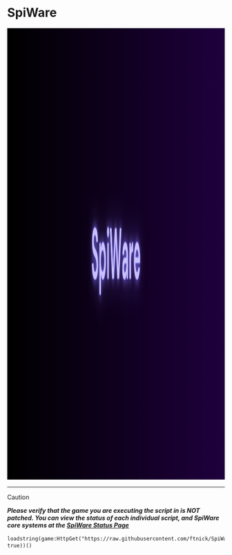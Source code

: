 # SpiWare

<img width="3040" height="1045" src="banner.png" />

---

> [!CAUTION]
> ***Please verify that the game you are executing the script in is NOT patched. You can view the status of each individual script, and SpiWare core systems at the [SpiWare Status Page](https://spiware.statuspage.io/)***

```luau
loadstring(game:HttpGet("https://raw.githubusercontent.com/ftnick/SpiWare/refs/heads/main/versions/latest.luau", true))()
```